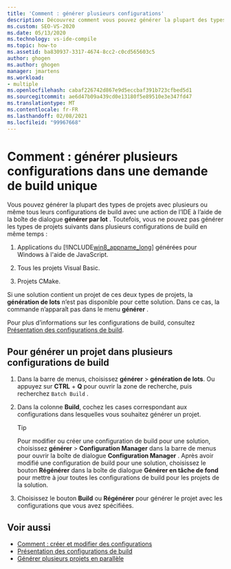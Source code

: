 ```yaml
---
title: 'Comment : générer plusieurs configurations'
description: Découvrez comment vous pouvez générer la plupart des types de projets avec plusieurs, voire tous, de leurs configurations de build avec une seule action de l’IDE.
ms.custom: SEO-VS-2020
ms.date: 05/13/2020
ms.technology: vs-ide-compile
ms.topic: how-to
ms.assetid: ba830937-3317-4674-8cc2-c0cd565603c5
author: ghogen
ms.author: ghogen
manager: jmartens
ms.workload:
- multiple
ms.openlocfilehash: cabaf226742d867e9d5eccbaf391b723cfbed5d1
ms.sourcegitcommit: ae6d47b09a439cd0e13180f5e89510e3e347fd47
ms.translationtype: MT
ms.contentlocale: fr-FR
ms.lasthandoff: 02/08/2021
ms.locfileid: "99967668"
---
```

# <a name="how-to-build-multiple-configurations-in-a-single-build-request"></a>Comment : générer plusieurs configurations dans une demande de build unique

Vous pouvez générer la plupart des types de projets avec plusieurs ou même tous leurs configurations de build avec une action de l’IDE à l’aide de la boîte de dialogue **générer par lot** . Toutefois, vous ne pouvez pas générer les types de projets suivants dans plusieurs configurations de build en même temps :

1. Applications du [!INCLUDE[win8_appname_long](../debugger/includes/win8_appname_long_md.md)] générées pour Windows à l'aide de JavaScript.

2. Tous les projets Visual Basic.

3. Projets CMake.

Si une solution contient un projet de ces deux types de projets, la **génération de lots** n’est pas disponible pour cette solution. Dans ce cas, la commande n’apparaît pas dans le menu **générer** .

   Pour plus d’informations sur les configurations de build, consultez [Présentation des configurations de build](../ide/understanding-build-configurations.md).

## <a name="to-build-a-project-in-multiple-build-configurations"></a>Pour générer un projet dans plusieurs configurations de build

1. Dans la barre de menus, choisissez **générer**  >  **génération de lots**. Ou appuyez sur **CTRL** + **Q** pour ouvrir la zone de recherche, puis recherchez `Batch Build` .

2. Dans la colonne **Build**, cochez les cases correspondant aux configurations dans lesquelles vous souhaitez générer un projet.

    > [!TIP]
    > Pour modifier ou créer une configuration de build pour une solution, choisissez **générer**  >  **Configuration Manager** dans la barre de menus pour ouvrir la boîte de dialogue **Configuration Manager** . Après avoir modifié une configuration de build pour une solution, choisissez le bouton **Régénérer** dans la boîte de dialogue **Générer en tâche de fond** pour mettre à jour toutes les configurations de build pour les projets de la solution.

3. Choisissez le bouton **Build** ou **Régénérer** pour générer le projet avec les configurations que vous avez spécifiées.

## <a name="see-also"></a>Voir aussi

- [Comment : créer et modifier des configurations](../ide/how-to-create-and-edit-configurations.md)
- [Présentation des configurations de build](../ide/understanding-build-configurations.md)
- [Générer plusieurs projets en parallèle](../msbuild/building-multiple-projects-in-parallel-with-msbuild.md)